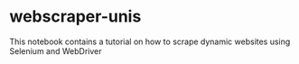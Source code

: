 # webscraper-unis
This notebook contains a tutorial on how to scrape dynamic websites using Selenium and WebDriver
